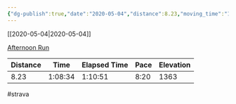 ```yaml
---
{"dg-publish":true,"date":"2020-05-04","distance":8.23,"moving_time":"1:08:34","elapsed_time":"1:10:51","pace":"8:20","total_elevation_gain":1363,"url":"https://www.strava.com/activities/3398868689","permalink":"/01-personal/strava/2020-05-04-afternoon-run/","dgPassFrontmatter":true}
---
```



[[2020-05-04\|2020-05-04]]

[Afternoon Run](https://www.strava.com/activities/3398868689)

| Distance | Time    | Elapsed Time | Pace | Elevation |
| -------- | ------- | ------------ | ---- | --------- |
| 8.23     | 1:08:34 | 1:10:51      | 8:20 | 1363      |




#strava
